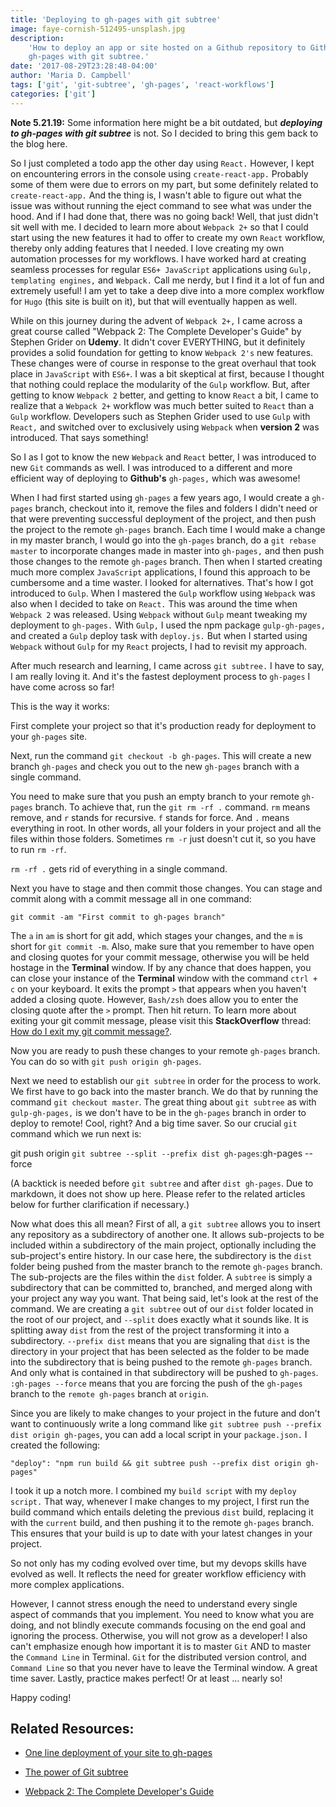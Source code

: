 ```yaml
---
title: 'Deploying to gh-pages with git subtree'
image: faye-cornish-512495-unsplash.jpg
description:
    'How to deploy an app or site hosted on a Github repository to Github
    gh-pages with git subtree.'
date: '2017-08-29T23:28:48-04:00'
author: 'Maria D. Campbell'
tags: ['git', 'git-subtree', 'gh-pages', 'react-workflows']
categories: ['git']
---
```


**Note 5.21.19:** Some information here might be a bit outdated, but
**_deploying to gh-pages with git subtree_** is not. So I decided to bring this
gem back to the blog here.

So I just completed a todo app the other day using `React.` However, I kept on
encountering errors in the console using `create-react-app.` Probably some of
them were due to errors on my part, but some definitely related to
`create-react-app.` And the thing is, I wasn't able to figure out what the issue
was without running the eject command to see what was under the hood. And if I
had done that, there was no going back! Well, that just didn't sit well with me.
I decided to learn more about `Webpack 2+` so that I could start using the new
features it had to offer to create my own `React` workflow, thereby only adding
features that I needed. I love creating my own automation processes for my
workflows. I have worked hard at creating seamless processes for regular
`ES6+ JavaScript` applications using `Gulp, templating engines,` and `Webpack.`
Call me nerdy, but I find it a lot of fun and extremely useful! I am yet to take
a deep dive into a more complex workflow for `Hugo` (this site is built on it),
but that will eventually happen as well.

While on this journey during the advent of `Webpack 2+,` I came across a great
course called "Webpack 2: The Complete Developer's Guide" by Stephen Grider on
**Udemy**. It didn't cover EVERYTHING, but it definitely provides a solid
foundation for getting to know `Webpack 2's` new features. These changes were of
course in response to the great overhaul that took place in `JavaScript` with
`ES6+`. I was a bit skeptical at first, because I thought that nothing could
replace the modularity of the `Gulp` workflow. But, after getting to know
`Webpack 2` better, and getting to know `React` a bit, I came to realize that a
`Webpack 2+` workflow was much better suited to `React` than a `Gulp` workflow.
Developers such as Stephen Grider used to use `Gulp` with `React,` and switched
over to exclusively using `Webpack` when **version 2** was introduced. That says
something!

So I as I got to know the new `Webpack` and `React` better, I was introduced to
new `Git` commands as well. I was introduced to a different and more efficient
way of deploying to **Github's** `gh-pages,` which was awesome!

When I had first started using `gh-pages` a few years ago, I would create a
`gh-pages` branch, checkout into it, remove the files and folders I didn't need
or that were preventing successful deployment of the project, and then push the
project to the remote `gh-pages` branch. Each time I would make a change in my
master branch, I would go into the `gh-pages` branch, do a `git rebase master`
to incorporate changes made in master into `gh-pages,` and then push those
changes to the remote `gh-pages` branch. Then when I started creating much more
complex `JavaScript` applications, I found this approach to be cumbersome and a
time waster. I looked for alternatives. That's how I got introduced to `Gulp`.
When I mastered the `Gulp` workflow using `Webpack` was also when I decided to
take on `React.` This was around the time when `Webpack 2` was released. Using
`Webpack` without `Gulp` meant tweaking my deployment to `gh-pages.` With
`Gulp,` I used the npm package `gulp-gh-pages,` and created a `Gulp` deploy task
with `deploy.js.` But when I started using `Webpack` without `Gulp` for my
`React` projects, I had to revisit my approach.

After much research and learning, I came across `git subtree.` I have to say, I
am really loving it. And it's the fastest deployment process to `gh-pages` I
have come across so far!

This is the way it works:

First complete your project so that it's production ready for deployment to your
`gh-pages` site.

Next, run the command `git checkout -b gh-pages`. This will create a new branch
`gh-pages` and check you out to the new `gh-pages` branch with a single command.

You need to make sure that you push an empty branch to your remote `gh-pages`
branch. To achieve that, run the `git rm -rf .` command. `rm` means remove, and
`r` stands for recursive. `f` stands for force. And `.` means everything in
root. In other words, all your folders in your project and all the files within
those folders. Sometimes `rm -r` just doesn't cut it, so you have to run
`rm -rf`.

`rm -rf .` gets rid of everything in a single command.

Next you have to stage and then commit those changes. You can stage and commit
along with a commit message all in one command:

`git commit -am "First commit to gh-pages branch"`

The `a` in `am` is short for git add, which stages your changes, and the `m` is
short for `git commit -m`. Also, make sure that you remember to have open and
closing quotes for your commit message, otherwise you will be held hostage in
the **Terminal** window. If by any chance that does happen, you can close your
instance of the **Terminal** window with the command `ctrl + c` on your
keyboard. It exits the prompt `>` that appears when you haven't added a closing
quote. However, `Bash/zsh` does allow you to enter the closing quote after the
`>` prompt. Then hit return. To learn more about exiting your git commit
message, please visit this **StackOverflow** thread:
[How do I exit my git commit message?](https://stackoverflow.com/questions/26228848/how-do-i-exit-my-git-commit-message-im-not-in-the-vim-i-used-the-commit-m).

Now you are ready to push these changes to your remote `gh-pages` branch. You
can do so with `git push origin gh-pages`.

Next we need to establish our `git subtree` in order for the process to work. We
first have to go back into the master branch. We do that by running the command
`git checkout master`. The great thing about `git subtree` as with
`gulp-gh-pages,` is we don't have to be in the `gh-pages` branch in order to
deploy to remote! Cool, right? And a big time saver. So our crucial `git`
command which we run next is:

git push origin `git subtree --split --prefix dist gh-pages`:gh-pages --force

(A backtick is needed before `git subtree` and after `dist gh-pages`. Due to
markdown, it does not show up here. Please refer to the related articles below
for further clarification if necessary.)

Now what does this all mean? First of all, a `git subtree` allows you to insert
any repository as a subdirectory of another one. It allows sub-projects to be
included within a subdirectory of the main project, optionally including the
sub-project's entire history. In our case here, the subdirectory is the `dist`
folder being pushed from the master branch to the remote `gh-pages` branch. The
sub-projects are the files within the `dist` folder. A `subtree` is simply a
subdirectory that can be committed to, branched, and merged along with your
project any way you want. That being said, let's look at the rest of the
command. We are creating a `git subtree` out of our `dist` folder located in the
root of our project, and `--split` does exactly what it sounds like. It is
splitting away `dist` from the rest of the project transforming it into a
subdirectory. `--prefix dist` means that you are signaling that `dist` is the
directory in your project that has been selected as the folder to be made into
the subdirectory that is being pushed to the remote `gh-pages` branch. And only
what is contained in that subdirectory will be pushed to `gh-pages`.
`:gh-pages --force` means that you are forcing the push of the `gh-pages` branch
to the `remote gh-pages` branch at `origin`.

Since you are likely to make changes to your project in the future and don't
want to continuously write a long command like
`git subtree push --prefix dist origin gh-pages`, you can add a local script in
your `package.json.` I created the following:

`"deploy": "npm run build && git subtree push --prefix dist origin gh-pages"`

I took it up a notch more. I combined my `build script` with my `deploy script.`
That way, whenever I make changes to my project, I first run the build command
which entails deleting the previous `dist` build, replacing it with the
`current` build, and then pushing it to the remote `gh-pages` branch. This
ensures that your build is up to date with your latest changes in your project.

So not only has my coding evolved over time, but my devops skills have evolved
as well. It reflects the need for greater workflow efficiency with more complex
applications.

However, I cannot stress enough the need to understand every single aspect of
commands that you implement. You need to know what you are doing, and not
blindly execute commands focusing on the end goal and ignoring the process.
Otherwise, you will not grow as a developer! I also can't emphasize enough how
important it is to master `Git` AND to master the `Command Line` in Terminal.
`Git` for the distributed version control, and `Command Line` so that you never
have to leave the Terminal window. A great time saver. Lastly, practice makes
perfect! Or at least ... nearly so!

Happy coding!

## Related Resources:

-   [One line deployment of your site to gh-pages](http://www.damian.oquanta.info/posts/one-line-deployment-of-your-site-to-gh-pages.html)

-   [The power of Git subtree](https://developer.atlassian.com/blog/2015/05/the-power-of-git-subtree/)

-   [Webpack 2: The Complete Developer's Guide](https://www.udemy.com/webpack-2-the-complete-developers-guide/)
